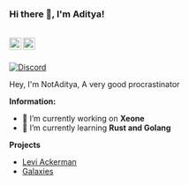 ### Hi there 👋, I'm Aditya!

<br/>
<a href="https://discord.com/users/602900188549611543" target="_blank" >
    <img align ="left" alt="NotAditya's Discord" width="22px" src ="https://cdn.jsdelivr.net/npm/simple-icons@v3/icons/discord.svg" />
  </a>
  <a href="https://github.com/NotAditya69" target="_blank">
    <img align ="left" alt="NotAditya's Github " width="22px" src ="https://cdn.jsdelivr.net/npm/simple-icons@v3/icons/github.svg" />
  </a>

![]()

<br/>

<!-- ![Discord](https://discord.c99.nl/widget/theme-3/836471571786104873.png) -->
<a href="https://discord.com/users/602900188549611543">
<img src="https://discord.c99.nl/widget/theme-3/602900188549611543.png" alt="Discord"/>
</a>

Hey, I'm NotAditya, A very good procrastinator

 **Information:**

- 🔭 I’m currently working on  **Xeone**
- 🌱 I’m currently learning  **Rust and Golang**

**Projects**

- [Levi Ackerman](https://top.gg/bot/876850171399536671)
- [Galaxies](https://top.gg/bot/814441758037377045)
